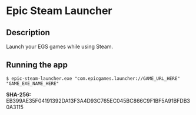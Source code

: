 # Epic Steam Launcher

## Description

Launch your EGS games while using Steam.

## Running the app

```
$ epic-steam-launcher.exe "com.epicgames.launcher://GAME_URL_HERE" "GAME_EXE_NAME_HERE"
```

**SHA-256:** EB399AE35F04191392DA13F3A4D93C765EC045BC866C9F1BF5A91BFDB30A3115
